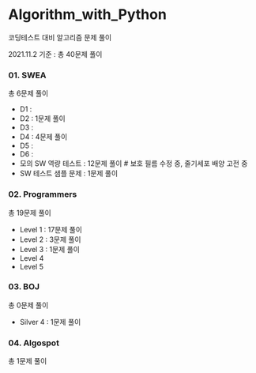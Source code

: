 # Algorithm_with_Python

코딩테스트 대비 알고리즘 문제 풀이

2021.11.2 기준 :  총 40문제 풀이



### 01. SWEA

총 6문제 풀이

- D1 :
- D2 : 1문제 풀이
- D3 :
- D4 : 4문제 풀이 
- D5 :
- D6 :
- 모의 SW 역량 테스트 : 12문제 풀이     # 보호 필름 수정 중, 줄기세포 배양 고전 중
- SW 테스트 샘플 문제 : 1문제 풀이



### 02. Programmers

총 19문제 풀이

- Level 1  :  17문제 풀이    
- Level 2  :  3문제 풀이    
- Level 3  :  1문제 풀이
- Level 4
- Level 5



### 03. BOJ

총 0문제 풀이

- Silver 4 : 1문제 풀이



### 04. Algospot

총 1문제 풀이
